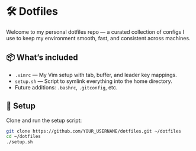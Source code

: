 # 🛠️ Dotfiles

Welcome to my personal dotfiles repo — a curated collection of configs I use to keep my environment smooth, fast, and consistent across machines.

## 📦 What’s included

- `.vimrc` — My Vim setup with tab, buffer, and leader key mappings.
- `setup.sh` — Script to symlink everything into the home directory.
- Future additions: `.bashrc`, `.gitconfig`, etc.

## 🚀 Setup

Clone and run the setup script:

```bash
git clone https://github.com/YOUR_USERNAME/dotfiles.git ~/dotfiles
cd ~/dotfiles
./setup.sh
